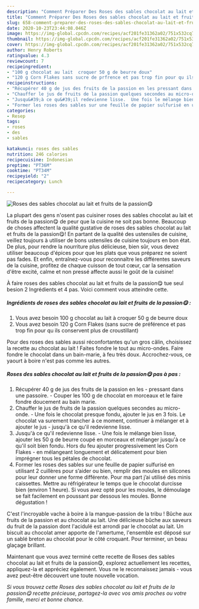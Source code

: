 ```yaml
---
description: "Comment Préparer Des Roses des sables chocolat au lait et fruits de la passion😋"
title: "Comment Préparer Des Roses des sables chocolat au lait et fruits de la passion😋"
slug: 658-comment-preparer-des-roses-des-sables-chocolat-au-lait-et-fruits-de-la-passion
date: 2020-10-23T23:44:08.046Z
image: https://img-global.cpcdn.com/recipes/acf201fe31362a02/751x532cq70/roses-des-sables-chocolat-au-lait-et-fruits-de-la-passion😋-photo-principale-de-la-recette.jpg
thumbnail: https://img-global.cpcdn.com/recipes/acf201fe31362a02/751x532cq70/roses-des-sables-chocolat-au-lait-et-fruits-de-la-passion😋-photo-principale-de-la-recette.jpg
cover: https://img-global.cpcdn.com/recipes/acf201fe31362a02/751x532cq70/roses-des-sables-chocolat-au-lait-et-fruits-de-la-passion😋-photo-principale-de-la-recette.jpg
author: Henry Roberts
ratingvalue: 4.3
reviewcount: 7
recipeingredient:
- "100 g chocolat au lait  croquer 50 g de beurre doux"
- "120 g Corn Flakes sans sucre de prfrence et pas trop fin pour qu ils conservent plus de croustillant"
recipeinstructions:
- "Récupérer 40 g de jus des fruits de la passion en les pressant dans une passoire. Couper les 100 g de chocolat en morceaux et le faire fondre doucement au bain marie."
- "Chauffer le jus de fruits de la passion quelques secondes au micro-onde. Une fois le chocolat presque fondu, ajouter le jus en 3 fois. Le chocolat va surement trancher à ce moment, continuer à mélanger et à ajouter le jus jusqu&#39;à ce qu&#39;il redevienne lisse."
- "Jusqu&#39;à ce qu&#39;il redevienne lisse.  Une fois le mélange bien lisse, ajouter les 50 g de beurre coupé en morceaux et mélanger jusqu&#39;à ce qu&#39;il soit bien fondu. Hors du feu ajouter progressivement les Corn Flakes en mélangeant longuement et délicatement pour bien imprégner tous les pétales de chocolat."
- "Former les roses des sables sur une feuille de papier sulfurisé en utilisant 2 cuillères pour s’aider ou bien, remplir des moules en silicones pour leur donner une forme différente. Pour ma part j’ai utilisé des minis caissettes. Mettre au réfrigérateur le temps que le chocolat durcisse bien (environ 1 heure). Si vous avez opté pour les moules, le démoulage se fait facilement en poussant par dessous les moules. Bonne dégustation !"
categories:
- Resep
tags:
- roses
- des
- sables

katakunci: roses des sables 
nutrition: 246 calories
recipecuisine: Indonesian
preptime: "PT36M"
cooktime: "PT34M"
recipeyield: "2"
recipecategory: Lunch

---
```



![Roses des sables chocolat au lait et fruits de la passion😋](https://img-global.cpcdn.com/recipes/acf201fe31362a02/751x532cq70/roses-des-sables-chocolat-au-lait-et-fruits-de-la-passion😋-photo-principale-de-la-recette.jpg)

La plupart des gens n'osent pas cuisiner roses des sables chocolat au lait et fruits de la passion😋 de peur que la cuisine ne soit pas bonne. Beaucoup de choses affectent la qualité gustative de roses des sables chocolat au lait et fruits de la passion😋! En partant de la qualité des ustensiles de cuisine, veillez toujours à utiliser de bons ustensiles de cuisine toujours en bon état. De plus, pour rendre la nourriture plus délicieuse, bien sûr, vous devez utiliser beaucoup d'épices pour que les plats que vous préparez ne soient pas fades. Et enfin, entraînez-vous pour reconnaître les différentes saveurs de la cuisine, profitez de chaque cuisson de tout cœur, car la sensation d'être excité, calme et non pressé affecte aussi le goût de la cuisine!

<!--inarticleads1-->

À faire roses des sables chocolat au lait et fruits de la passion😋 tue seul besion 2 Ingrédients et 4 pas. Voici comment vous atteindre cette.

##### Ingrédients de roses des sables chocolat au lait et fruits de la passion😋 :

1. Vous avez besoin 100 g chocolat au lait à croquer 50 g de beurre doux
1. Vous avez besoin 120 g Corn Flakes (sans sucre de préférence et pas trop fin pour qu ils conservent plus de croustillant)


Pour des roses des sables aussi réconfortantes qu&#39;un gros câlin, choisissez la recette au chocolat au lait ! Faites fondre le tout au micro-ondes. Faire fondre le chocolat dans un bain-marie, à feu très doux. Accrochez-vous, ce yaourt à boire n&#39;est pas comme les autres. 

<!--inarticleads2-->

##### Roses des sables chocolat au lait et fruits de la passion😋 pas à pas :

1. Récupérer 40 g de jus des fruits de la passion en les - pressant dans une passoire. - Couper les 100 g de chocolat en morceaux et le faire fondre doucement au bain marie.
1. Chauffer le jus de fruits de la passion quelques secondes au micro-onde. - Une fois le chocolat presque fondu, ajouter le jus en 3 fois. Le chocolat va surement trancher à ce moment, continuer à mélanger et à ajouter le jus - jusqu&#39;à ce qu&#39;il redevienne lisse.
1. Jusqu&#39;à ce qu&#39;il redevienne lisse.  - Une fois le mélange bien lisse, ajouter les 50 g de beurre coupé en morceaux et mélanger jusqu&#39;à ce qu&#39;il soit bien fondu. Hors du feu ajouter progressivement les Corn Flakes - en mélangeant longuement et délicatement pour bien imprégner tous les pétales de chocolat.
1. Former les roses des sables sur une feuille de papier sulfurisé en utilisant 2 cuillères pour s’aider ou bien, remplir des moules en silicones pour leur donner une forme différente. Pour ma part j’ai utilisé des minis caissettes. Mettre au réfrigérateur le temps que le chocolat durcisse bien (environ 1 heure). Si vous avez opté pour les moules, le démoulage se fait facilement en poussant par dessous les moules. Bonne dégustation !


C&#39;est l&#39;incroyable vache à boire à la mangue-passion de la tribu ! Bûche aux fruits de la passion et au chocolat au lait. Une délicieuse bûche aux saveurs du fruit de la passion dont l&#39;acidulé est arrondi par le chocolat au lait. Un biscuit au chocolat amer apporte de l&#39;amertume, l&#39;ensemble est déposé sur un sablé breton au chocolat pour le côté croquant. Pour terminer, un beau glaçage brillant. 

<!--inarticleads1-->

<p>
Maintenant que vous avez terminé cette recette de Roses des sables chocolat au lait et fruits de la passion😋, explorez actuellement les recettes, appliquez-la et appréciez également. Vous ne le reconnaissez jamais - vous avez peut-être découvert une toute nouvelle vocation.
</p>

<p>
<i>Si vous trouvez cette Roses des sables chocolat au lait et fruits de la passion😋 recette précieuse, partagez-la avec vos amis proches ou votre famille, merci et bonne chance.</i>
</p>
